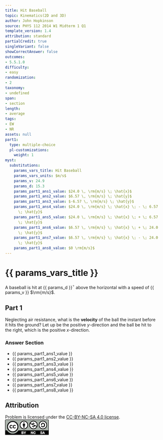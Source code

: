 ```yaml
---
title: Hit Baseball
topic: Kinematics(2D and 3D)
author: John Hopkinson
source: PHYS 112 2014 W1 Midterm 1 Q1
template_version: 1.4
attribution: standard
partialCredit: true
singleVariant: false
showCorrectAnswer: false
outcomes:
- 5.5.1.0
difficulty:
- easy
randomization:
- 2
taxonomy:
- undefined
span:
- section
length:
- average
tags:
- EW
- NR
assets: null
part1:
  type: multiple-choice
  pl-customizations:
    weight: 1
myst:
  substitutions:
    params_vars_title: Hit Baseball
    params_vars_units: $m/s$
    params_v: 24.9
    params_d: 15.3
    params_part1_ans1_value: $24.0 \, \rm{m/s} \; \hat{x}$
    params_part1_ans2_value: $6.57 \, \rm{m/s} \; \hat{y}$
    params_part1_ans3_value: $-6.57 \, \rm{m/s} \; \hat{y}$
    params_part1_ans4_value: $24.0 \, \rm{m/s} \; \hat{x} \; - \; 6.57 \, \rm{m/s}
      \; \hat{y}$
    params_part1_ans5_value: $24.0 \, \rm{m/s} \; \hat{x} \; + \; 6.57 \, \rm{m/s}
      \; \hat{y}$
    params_part1_ans6_value: $6.57 \, \rm{m/s} \; \hat{x} \; + \; 24.0 \, \rm{m/s}
      \; \hat{y}$
    params_part1_ans7_value: $6.57 \, \rm{m/s} \; \hat{x} \; - \; 24.0 \, \rm{m/s}
      \; \hat{y}$
    params_part1_ans8_value: $0 \rm{m/s}$
---
```

# {{ params_vars_title }}
A baseball is hit at {{ params_d }}$^\circ$ above the horizontal with a speed of {{ params_v }} $\rm{m/s}$.

## Part 1

Neglecting air resistance, what is the **velocity** of the ball the instant before it hits the ground? Let up be the positive $y$-direction and the ball be hit to the right, which is the positive $x$-direction.

### Answer Section

- {{ params_part1_ans1_value }}
- {{ params_part1_ans2_value }}
- {{ params_part1_ans3_value }}
- {{ params_part1_ans4_value }}
- {{ params_part1_ans5_value }}
- {{ params_part1_ans6_value }}
- {{ params_part1_ans7_value }}
- {{ params_part1_ans8_value }}

## Attribution

Problem is licensed under the [CC-BY-NC-SA 4.0 license](https://creativecommons.org/licenses/by-nc-sa/4.0/).<br> ![The Creative Commons 4.0 license requiring attribution-BY, non-commercial-NC, and share-alike-SA license.](https://raw.githubusercontent.com/firasm/bits/master/by-nc-sa.png)